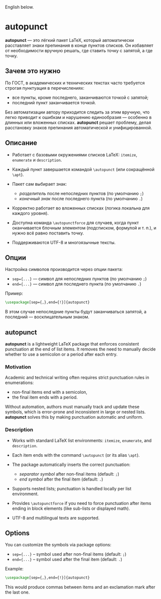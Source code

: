 English below.

# autopunct

**autopunct** — это лёгкий пакет LaTeX, который автоматически расставляет знаки препинания в конце пунктов списков.
Он избавляет от необходимости вручную решать, где ставить точку с запятой, а где точку.

## Зачем это нужно

По ГОСТ, в академических и технических текстах часто требуется строгая пунктуация в перечислениях:

* все пункты, кроме последнего, заканчиваются точкой с запятой;
* последний пункт заканчивается точкой.

Без автоматизации автору приходится следить за этим вручную, что легко приводит к ошибкам и нарушению единообразия — особенно в длинных или вложенных списках.
**autopunct** решает проблему, делая расстановку знаков препинания автоматической и унифицированной.

## Описание

* Работает с базовыми окружениями списков LaTeX: `itemize`, `enumerate` и `description`.
* Каждый пункт завершается командой `\autopunct` (или сокращённой `\apt`).
* Пакет сам выбирает знак:

  * *разделитель* после непоследних пунктов (по умолчанию `;`)
  * *конечный знак* после последнего пункта (по умолчанию `.`)
* Корректно работает во вложенных списках (логика локальна для каждого уровня).
* Доступна команда `\autopunctforce` для случаев, когда пункт оканчивается блочным элементом (подсписком, формулой и т. п.), и нужно всё равно поставить точку.
* Поддерживаются UTF-8 и многоязычные тексты.

## Опции

Настройка символов производится через опции пакета:

* `sep={...}` — символ для непоследних пунктов (по умолчанию `;`)
* `end={...}` — символ для последнего пункта (по умолчанию `.`)

Пример:

```latex
\usepackage[sep={,},end={!}]{autopunct}
```

В этом случае непоследние пункты будут заканчиваться запятой, а последний — восклицательным знаком.

## autopunct

**autopunct** is a lightweight LaTeX package that enforces consistent punctuation at the end of list items.
It removes the need to manually decide whether to use a semicolon or a period after each entry.

### Motivation

Academic and technical writing often requires strict punctuation rules in enumerations:

* non-final items end with a semicolon,
* the final item ends with a period.

Without automation, authors must manually track and update these symbols, which is error-prone and inconsistent in large or nested lists.
**autopunct** solves this by making punctuation automatic and uniform.

### Description

* Works with standard LaTeX list environments: `itemize`, `enumerate`, and `description`.
* Each item ends with the command `\autopunct` (or its alias `\apt`).
* The package automatically inserts the correct punctuation:

  * *separator symbol* after non-final items (default: `;`)
  * *end symbol* after the final item (default: `.`)
* Supports nested lists; punctuation is handled locally per list environment.
* Provides `\autopunctforce` if you need to force punctuation after items ending in block elements (like sub-lists or displayed math).
* UTF-8 and multilingual texts are supported.

## Options

You can customize the symbols via package options:

* `sep={...}` – symbol used after non-final items (default: `;`)
* `end={...}` – symbol used after the final item (default: `.`)

Example:

```latex
\usepackage[sep={,},end={!}]{autopunct}
```

This would produce commas between items and an exclamation mark after the last one.
